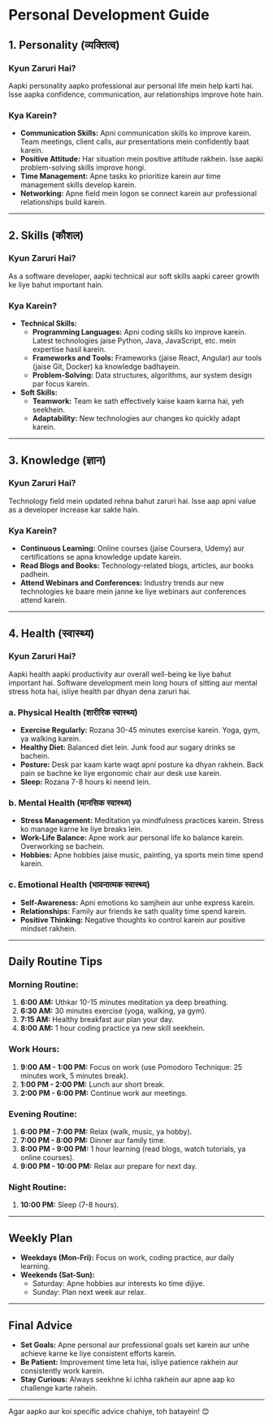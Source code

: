# Personal Development Guide

## 1. Personality (व्यक्तित्व)

### Kyun Zaruri Hai?
Aapki personality aapko professional aur personal life mein help karti hai. Isse aapka confidence, communication, aur relationships improve hote hain.

### Kya Karein?
- **Communication Skills:** Apni communication skills ko improve karein. Team meetings, client calls, aur presentations mein confidently baat karein.
- **Positive Attitude:** Har situation mein positive attitude rakhein. Isse aapki problem-solving skills improve hongi.
- **Time Management:** Apne tasks ko prioritize karein aur time management skills develop karein.
- **Networking:** Apne field mein logon se connect karein aur professional relationships build karein.

---

## 2. Skills (कौशल)

### Kyun Zaruri Hai?
As a software developer, aapki technical aur soft skills aapki career growth ke liye bahut important hain.

### Kya Karein?
- **Technical Skills:**
  - **Programming Languages:** Apni coding skills ko improve karein. Latest technologies jaise Python, Java, JavaScript, etc. mein expertise hasil karein.
  - **Frameworks and Tools:** Frameworks (jaise React, Angular) aur tools (jaise Git, Docker) ka knowledge badhayein.
  - **Problem-Solving:** Data structures, algorithms, aur system design par focus karein.
- **Soft Skills:**
  - **Teamwork:** Team ke sath effectively kaise kaam karna hai, yeh seekhein.
  - **Adaptability:** New technologies aur changes ko quickly adapt karein.

---

## 3. Knowledge (ज्ञान)

### Kyun Zaruri Hai?
Technology field mein updated rehna bahut zaruri hai. Isse aap apni value as a developer increase kar sakte hain.

### Kya Karein?
- **Continuous Learning:** Online courses (jaise Coursera, Udemy) aur certifications se apna knowledge update karein.
- **Read Blogs and Books:** Technology-related blogs, articles, aur books padhein.
- **Attend Webinars and Conferences:** Industry trends aur new technologies ke baare mein janne ke liye webinars aur conferences attend karein.

---

## 4. Health (स्वास्थ्य)

### Kyun Zaruri Hai?
Aapki health aapki productivity aur overall well-being ke liye bahut important hai. Software development mein long hours of sitting aur mental stress hota hai, isliye health par dhyan dena zaruri hai.

### a. Physical Health (शारीरिक स्वास्थ्य)
- **Exercise Regularly:** Rozana 30-45 minutes exercise karein. Yoga, gym, ya walking karein.
- **Healthy Diet:** Balanced diet lein. Junk food aur sugary drinks se bachein.
- **Posture:** Desk par kaam karte waqt apni posture ka dhyan rakhein. Back pain se bachne ke liye ergonomic chair aur desk use karein.
- **Sleep:** Rozana 7-8 hours ki neend lein.

### b. Mental Health (मानसिक स्वास्थ्य)
- **Stress Management:** Meditation ya mindfulness practices karein. Stress ko manage karne ke liye breaks lein.
- **Work-Life Balance:** Apne work aur personal life ko balance karein. Overworking se bachein.
- **Hobbies:** Apne hobbies jaise music, painting, ya sports mein time spend karein.

### c. Emotional Health (भावनात्मक स्वास्थ्य)
- **Self-Awareness:** Apni emotions ko samjhein aur unhe express karein.
- **Relationships:** Family aur friends ke sath quality time spend karein.
- **Positive Thinking:** Negative thoughts ko control karein aur positive mindset rakhein.

---

## Daily Routine Tips

### Morning Routine:
1. **6:00 AM:** Uthkar 10-15 minutes meditation ya deep breathing.
2. **6:30 AM:** 30 minutes exercise (yoga, walking, ya gym).
3. **7:15 AM:** Healthy breakfast aur plan your day.
4. **8:00 AM:** 1 hour coding practice ya new skill seekhein.

### Work Hours:
1. **9:00 AM - 1:00 PM:** Focus on work (use Pomodoro Technique: 25 minutes work, 5 minutes break).
2. **1:00 PM - 2:00 PM:** Lunch aur short break.
3. **2:00 PM - 6:00 PM:** Continue work aur meetings.

### Evening Routine:
1. **6:00 PM - 7:00 PM:** Relax (walk, music, ya hobby).
2. **7:00 PM - 8:00 PM:** Dinner aur family time.
3. **8:00 PM - 9:00 PM:** 1 hour learning (read blogs, watch tutorials, ya online courses).
4. **9:00 PM - 10:00 PM:** Relax aur prepare for next day.

### Night Routine:
1. **10:00 PM:** Sleep (7-8 hours).

---

## Weekly Plan

- **Weekdays (Mon-Fri):** Focus on work, coding practice, aur daily learning.
- **Weekends (Sat-Sun):**
  - Saturday: Apne hobbies aur interests ko time dijiye.
  - Sunday: Plan next week aur relax.

---

## Final Advice

- **Set Goals:** Apne personal aur professional goals set karein aur unhe achieve karne ke liye consistent efforts karein.
- **Be Patient:** Improvement time leta hai, isliye patience rakhein aur consistently work karein.
- **Stay Curious:** Always seekhne ki ichha rakhein aur apne aap ko challenge karte rahein.

---

Agar aapko aur koi specific advice chahiye, toh batayein! 😊